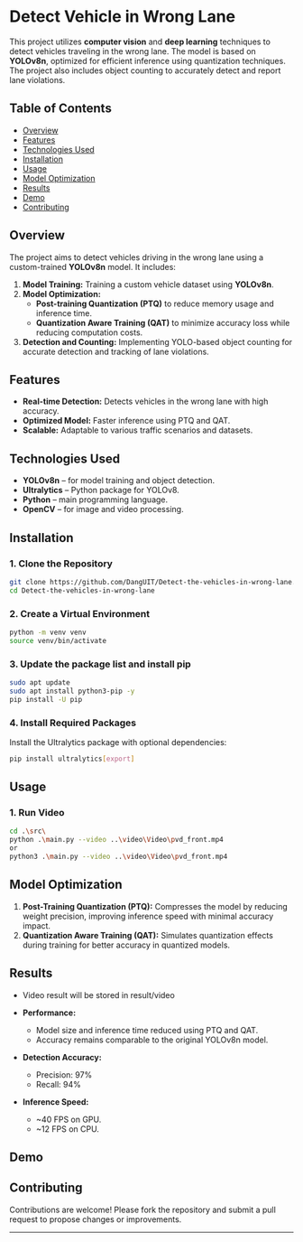 

# Detect Vehicle in Wrong Lane

This project utilizes **computer vision** and **deep learning** techniques to detect vehicles traveling in the wrong lane. The model is based on **YOLOv8n**, optimized for efficient inference using quantization techniques. The project also includes object counting to accurately detect and report lane violations.  

## Table of Contents
- [Overview](#overview)  
- [Features](#features)  
- [Technologies Used](#technologies-used)  
- [Installation](#installation)  
- [Usage](#usage)  
- [Model Optimization](#model-optimization)  
- [Results](#results)  
- [Demo](#demo) 
- [Contributing](#contributing)  


## Overview
The project aims to detect vehicles driving in the wrong lane using a custom-trained **YOLOv8n** model. It includes:  
1. **Model Training:** Training a custom vehicle dataset using **YOLOv8n**.  
2. **Model Optimization:** 
   - **Post-training Quantization (PTQ)** to reduce memory usage and inference time.  
   - **Quantization Aware Training (QAT)** to minimize accuracy loss while reducing computation costs.  
3. **Detection and Counting:** Implementing YOLO-based object counting for accurate detection and tracking of lane violations.  

## Features
- **Real-time Detection:** Detects vehicles in the wrong lane with high accuracy.  
- **Optimized Model:** Faster inference using PTQ and QAT.
- **Scalable:** Adaptable to various traffic scenarios and datasets.  

## Technologies Used
- **YOLOv8n** – for model training and object detection.  
- **Ultralytics** – Python package for YOLOv8.  
- **Python** – main programming language.  
- **OpenCV** – for image and video processing.  


## Installation
### 1. Clone the Repository
   ```bash
   git clone https://github.com/DangUIT/Detect-the-vehicles-in-wrong-lane.git
   cd Detect-the-vehicles-in-wrong-lane
   ```

### 2. Create a Virtual Environment
   ```bash
   python -m venv venv
   source venv/bin/activate
   ```

### 3. Update the package list and install pip
   ```bash
   sudo apt update
   sudo apt install python3-pip -y
   pip install -U pip
   ```

### 4. Install Required Packages
   Install the Ultralytics package with optional dependencies:
   ```bash
   pip install ultralytics[export]
   ```


## Usage


### 1. Run Video
   ```bash
   cd .\src\     
   python .\main.py --video ..\video\Video\pvd_front.mp4
   or
   python3 .\main.py --video ..\video\Video\pvd_front.mp4

   ```


## Model Optimization
1. **Post-Training Quantization (PTQ):** Compresses the model by reducing weight precision, improving inference speed with minimal accuracy impact.  
2. **Quantization Aware Training (QAT):** Simulates quantization effects during training for better accuracy in quantized models.  

## Results
- Video result will be stored in result/video
- **Performance:**  
   - Model size and inference time reduced using PTQ and QAT.  
   - Accuracy remains comparable to the original YOLOv8n model.  

- **Detection Accuracy:**  
   - Precision: 97%  
   - Recall: 94%  

- **Inference Speed:**  
   - ~40 FPS on GPU.  
   - ~12 FPS on CPU.  

## Demo

## Contributing
Contributions are welcome! Please fork the repository and submit a pull request to propose changes or improvements.  

---

